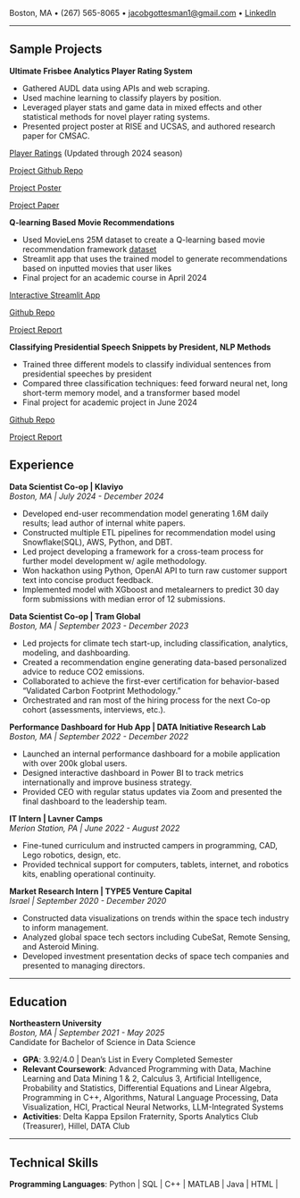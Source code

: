 Boston, MA • (267) 565-8065 • jacobgottesman1@gmail.com • [LinkedIn](www.linkedin.com/in/jacob-gottesman-neu)

---


## Sample Projects

**Ultimate Frisbee Analytics Player Rating System**  
- Gathered AUDL data using APIs and web scraping.  
- Used machine learning to classify players by position.  
- Leveraged player stats and game data in mixed effects and other statistical methods for novel player rating systems.  
- Presented project poster at RISE and UCSAS, and authored research paper for CMSAC. 

[Player Ratings](https://ultimateanalyticsapp.streamlit.app/) (Updated through 2024 season)

[Project Github Repo](https://github.com/jacobgottesman/UltimateAnalyticsApp/tree/main)

[Project Poster](https://pbs.twimg.com/media/GK0wqkgaIAQmY-4?format=jpg&name=4096x4096)

[Project Paper](https://github.com/jacobgottesman/UltimateAnalyticsApp/blob/main/CMSAC%20Paper.pdf)

**Q-learning Based Movie Recommendations**
- Used MovieLens 25M dataset to create a Q-learning based movie recommendation framework [dataset](https://grouplens.org/datasets/movielens/25m/)
- Streamlit app that uses the trained model to generate recommendations based on inputted movies that user likes
- Final project for an academic course in April 2024

[Interactive Streamlit App](https://movierecommendationsrl.streamlit.app/)

[Github Repo](https://github.com/jacobgottesman/rl_movie_recs)

[Project Report](https://docs.google.com/document/d/1mfZTl1EIpUslSyvpGnj3fCdHzcoJc_179AovS-XALIc/edit?tab=t.0)

**Classifying Presidential Speech Snippets by President, NLP Methods**
- Trained three different models to classify individual sentences from presidential speeches by president
- Compared three classification techniques: feed forward neural net, long short-term memory model, and a transformer based model
- Final project for academic project in June 2024

[Github Repo](https://github.com/jacobgottesman/president_speech_classifier)

[Project Report](https://docs.google.com/document/d/1f5hibn2DuLJ_5ICpLmBLJ65hD3eLun5e_-RsG3sUz5c/edit?usp=sharing)

## Experience  

**Data Scientist Co-op | Klaviyo**  
*Boston, MA | July 2024 - December 2024*  
- Developed end-user recommendation model generating 1.6M daily results; lead author of internal white papers.  
- Constructed multiple ETL pipelines for recommendation model using Snowflake(SQL), AWS, Python, and DBT.  
- Led project developing a framework for a cross-team process for further model development w/ agile methodology.  
- Won hackathon using Python, OpenAI API to turn raw customer support text into concise product feedback.  
- Implemented model with XGboost and metalearners to predict 30 day form submissions with median error of 12 submissions.
 

**Data Scientist Co-op | Tram Global**  
*Boston, MA | September 2023 - December 2023*  
- Led projects for climate tech start-up, including classification, analytics, modeling, and dashboarding.  
- Created a recommendation engine generating data-based personalized advice to reduce CO2 emissions.  
- Collaborated to achieve the first-ever certification for behavior-based “Validated Carbon Footprint Methodology.”  
- Orchestrated and ran most of the hiring process for the next Co-op cohort (assessments, interviews, etc.).  

**Performance Dashboard for Hub App | DATA Initiative Research Lab**  
*Boston, MA | September 2022 - December 2022*  
- Launched an internal performance dashboard for a mobile application with over 200k global users.  
- Designed interactive dashboard in Power BI to track metrics internationally and improve business strategy.  
- Provided CEO with regular status updates via Zoom and presented the final dashboard to the leadership team.  

**IT Intern | Lavner Camps**  
*Merion Station, PA | June 2022 - August 2022*  
- Fine-tuned curriculum and instructed campers in programming, CAD, Lego robotics, design, etc.  
- Provided technical support for computers, tablets, internet, and robotics kits, enabling operational continuity.  

**Market Research Intern | TYPE5 Venture Capital**  
*Israel | September 2020 - December 2020*  
- Constructed data visualizations on trends within the space tech industry to inform management.  
- Analyzed global space tech sectors including CubeSat, Remote Sensing, and Asteroid Mining.  
- Developed investment presentation decks of space tech companies and presented to managing directors.  

---

## Education  

**Northeastern University**  
*Boston, MA | September 2021 - May 2025*  
Candidate for Bachelor of Science in Data Science  
- **GPA**: 3.92/4.0 | Dean’s List in Every Completed Semester  
- **Relevant Coursework**: Advanced Programming with Data, Machine Learning and Data Mining 1 & 2, Calculus 3, Artificial Intelligence, Probability and Statistics, Differential Equations and Linear Algebra, Programming in C++, Algorithms, Natural Language Processing, Data Visualization, HCI, Practical Neural Networks, LLM-Integrated Systems  
- **Activities**: Delta Kappa Epsilon Fraternity, Sports Analytics Club (Treasurer), Hillel, DATA Club  

---

## Technical Skills  

**Programming Languages**: Python | SQL | C++ | MATLAB | Java | HTML |
